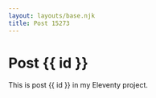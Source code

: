 ```yaml
---
layout: layouts/base.njk
title: Post 15273
---
```


# Post {{ id }}

This is post {{ id }} in my Eleventy project.

